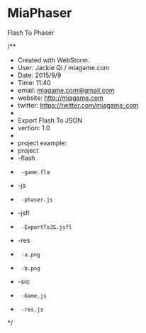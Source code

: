 # MiaPhaser
Flash To Phaser

/**
 * Created with WebStorm.
 * User: Jackie Qi / miagame.com
 * Date: 2015/9/9
 * Time: 11:40
 * email: miagame.com@gmail.com
 * website: http://miagame.com
 * twitter: https://twitter.com/miagame_com
 *
 * Export Flash To JSON
 * vertion: 1.0
 *
 * project example:
 * project
 *  -flash
 *      -game.fla
 *  -js
 *      -phaser.js
 *  -jsfl
 *      -ExportToJS.jsfl
 *  -res
 *      -a.png
 *      -b.png
 *  -src
 *      -Game.js
 *      -res.js
 */
